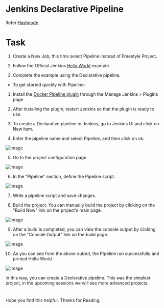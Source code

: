# Jenkins Declarative Pipeline
Refer [Hashnode](https://sumitramchandra.hashnode.dev/jenkins-declarative-pipeline)

# Task
1. Create a New Job, this time select Pipeline instead of Freestyle Project.

2. Follow the Official Jenkins [Hello World](https://www.jenkins.io/doc/pipeline/tour/hello-world/) example.

3. Complete the example using the Declarative pipeline.

- To get started quickly with Pipeline:

1. Install the [Docker Pipeline plugin](https://plugins.jenkins.io/docker-workflow/) through the Manage Jenkins > Plugins page

2. After installing the plugin, restart Jenkins so that the plugin is ready to use.

3. To create a Declarative pipeline in Jenkins, go to Jenkins UI and click on New item.

4. Enter the pipeline name and select Pipeline, and then click on ok.

![image](https://user-images.githubusercontent.com/119837985/233901767-2d7af53b-d8e6-4e66-a64d-89499417bb96.png)


5. Go to the project configuration page.

![image](https://user-images.githubusercontent.com/119837985/233901870-2ad524b6-df4d-446f-b202-9ccbbd302fc8.png)

6. In the “Pipeline” section, define the Pipeline script.

![image](https://user-images.githubusercontent.com/119837985/233901911-c32dbd78-5692-48bf-a252-5b0df6e1dfa8.png)

7. Write a pipeline script and save changes.

8. Build the project. You can manually build the project by clicking on the "Build Now" link on the project's main page.

![image](https://user-images.githubusercontent.com/119837985/233901957-0088e6f5-923d-41b1-8f85-a1f39d48cbfe.png)

9. After a build is completed, you can view the console output by clicking on the "Console Output" link on the build page.

![image](https://user-images.githubusercontent.com/119837985/233901978-6eba1c04-fe9a-4d81-a7c3-fafcb886163d.png)

10. As you can see from the above output, the Pipeline run successfully and printed Hello World.

![image](https://user-images.githubusercontent.com/119837985/233902008-00715c0a-bc41-4e19-bafd-e5aabb48bebd.png)

In this way, you can create a Declarative pipeline. This was the simplest project, in the upcoming sessions we will see more advanced projects.
#
Hope you find this helpful. Thanks for Reading.
